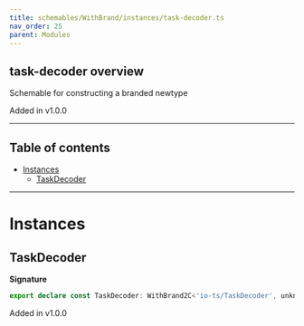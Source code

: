 ```yaml
---
title: schemables/WithBrand/instances/task-decoder.ts
nav_order: 25
parent: Modules
---
```


## task-decoder overview

Schemable for constructing a branded newtype

Added in v1.0.0

---

<h2 class="text-delta">Table of contents</h2>

- [Instances](#instances)
  - [TaskDecoder](#taskdecoder)

---

# Instances

## TaskDecoder

**Signature**

```ts
export declare const TaskDecoder: WithBrand2C<'io-ts/TaskDecoder', unknown>
```

Added in v1.0.0
